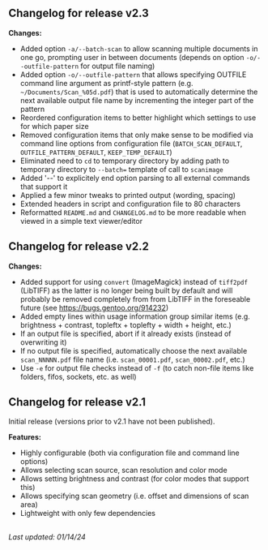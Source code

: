 ## Changelog for release v2.3

**Changes:**
- Added option `-a/--batch-scan` to allow scanning multiple documents in one
  go, prompting user in between documents (depends on option
  `-o/--outfile-pattern` for output file naming)
- Added option `-o/--outfile-pattern` that allows specifying OUTFILE command
  line argument as printf-style pattern (e.g. `~/Documents/Scan_%05d.pdf`)
  that is used to automatically determine the next available output file name
  by incrementing the integer part of the pattern
- Reordered configuration items to better highlight which settings to use for
  which paper size
- Removed configuration items that only make sense to be modified via command
  line options from configuration file (`BATCH_SCAN_DEFAULT`,
  `OUTFILE_PATTERN_DEFAULT`, `KEEP_TEMP_DEFAULT`)
- Eliminated need to `cd` to temporary directory by adding path to temporary
  directory to `--batch=` template of call to `scanimage`
- Added '--' to explicitely end option parsing to all external commands that
  support it
- Applied a few minor tweaks to printed output (wording, spacing)
- Extended headers in script and configuration file to 80 characters
- Reformatted `README.md` and `CHANGELOG.md` to be more readable when viewed
  in a simple text viewer/editor

## Changelog for release v2.2

**Changes:**
- Added support for using `convert` (ImageMagick) instead of `tiff2pdf`
  (LibTIFF) as the latter is no longer being built by default and will
  probably be removed completely from from LibTIFF in the foreseable future
  (see https://bugs.gentoo.org/914232)
- Added empty lines within usage information group similar items (e.g.
  brightness + contrast, topleftx + toplefty + width + height, etc.)
- If an output file is specified, abort if it already exists (instead of
  overwriting it)
- If no output file is specified, automatically choose the next available
  `scan_NNNNN.pdf` file name (i.e. `scan_00001.pdf`, `scan_00002.pdf`, etc.)
- Use `-e` for output file checks instead of `-f` (to catch non-file items
  like folders, fifos, sockets, etc. as well)

## Changelog for release v2.1

Initial release (versions prior to v2.1 have not been published).

**Features:**
- Highly configurable (both via configuration file and command line options)
- Allows selecting scan source, scan resolution and color mode
- Allows setting brightness and contrast (for color modes that support this)
- Allows specifying scan geometry (i.e. offset and dimensions of scan area)
- Lightweight with only few dependencies

##

_Last updated: 01/14/24_
